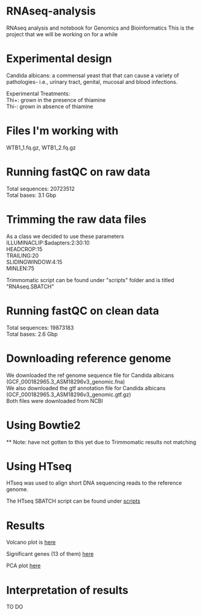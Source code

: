 # RNAseq-analysis
RNAseq analysis and notebook for Genomics and Bioinformatics 
This is the project that we will be working on for a while 


# Experimental design 

Candida albicans: a commensal
yeast that that can cause a variety
of pathologies- i.e., urinary tract, genital,
mucosal and blood infections. 

Experimental Treatments: \
Thi+: grown in the presence of
thiamine \
Thi-: grown in absence of
thiamine


# Files I'm working with 
WTB1_1.fq.gz, WTB1_2.fq.gz 

# Running fastQC on raw data 

Total sequences: 20723512 \
Total bases: 3.1 Gbp

# Trimming the raw data files 
As a class we decided to use these parameters \
ILLUMINACLIP:$adapters:2:30:10 \
HEADCROP:15 \
TRAILING:20 \
SLIDINGWINDOW:4:15 \
MINLEN:75

Trimmomatic script can be found under "scripts" folder and is titled "RNAseq.SBATCH" 

 

# Running fastQC on clean data 

 Total sequences: 	19873183 \
 Total bases: 2.6 Gbp

 # Downloading reference genome 

 We downloaded the ref genome sequence file for Candida albicans (GCF_000182965.3_ASM18296v3_genomic.fna) \
 We also downloaded the gtf annotation file for Candida albicans (GCF_000182965.3_ASM18296v3_genomic.gtf.gz) \
 Both files were downloaded from NCBI 

# Using Bowtie2

** Note: have not gotten to this yet due to Trimmomatic results not matching 

# Using HTseq 

HTseq was used to align short DNA sequencing reads to the reference genome.

The HTseq SBATCH script can be found under [scripts](script/HTseq.SBATCH)

# Results 

Volcano plot is [here](R_volcano_plot_correct.pdf)

Significant genes (13 of them) [here](signif_TH-vTH+.csv)

PCA plot [here](TH-vTH+_pcaplot.png)

# Interpretation of results

TO DO 
